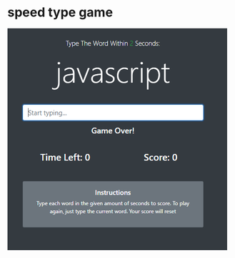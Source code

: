 # speed type game


![Test Image 7](https://github.com/Wander1ust/speed-type-game/blob/master/speedtype.PNG)
